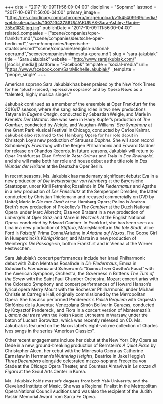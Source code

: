 +++
date = "2017-10-09T11:56:00-04:00"
discipline = "Soprano"
lastmod = "2017-10-09T11:56:00-04:00"
primary_image = "https://res.cloudinary.com/schmopera/image/upload/v1545409169/media/webhook-uploads/1507564378878/JAKUBIAK-Sara-Ashley-Plante-755x1030.jpg.jpg"
publishDate = "2017-10-09T11:56:00-04:00"
related_companies = ["scene/companies/oper-frankfurt.md","scene/companies/deutsche-oper-berlin.md","scene/companies/bayerische-staatsoper.md","scene/companies/english-national-opera.md","scene/companies/minnesota-opera.md"]
slug = "sara-jakubiak"
title = "Sara Jakubiak"
website = "http://www.sarajakubiak.com/"
[[social_media]]
platform = "Facebook"
template = "social-media"
url = "https://www.facebook.com/SaraMichelleJakubiak/"
_template = "people_single"
+++

American soprano Sara Jakubiak has been praised by the New York Times for her “plush-voiced, impressive soprano” and by Opera News as a “talented, highly musical singer.”

Jakubiak continued as a member of the ensemble at Oper Frankfurt for the 2016/17 season, where she sang leading roles in two new productions: Tatyana in *Eugene Onegin*, conducted by Sebastian Weigle, and Marie in Krenek’s *Der Diktator*. She was seen in Harry Kupfer’s production of *The Gambler*, conducted by Weigle, and Vaughan-Williams’ *Sea Symphony* at the Grant Park Musical Festival in Chicago, conducted by Carlos Kalmar. Jakubiak also returned to the Hamburg Opera for her role debut in Christoph Loy’s new production of Strauss’s *Daphne*. She will soon record Schönberg’s *Erwartung* with the Bergen Philharmonic and Edward Gardner for release on Chandos Records. In future seasons, Jakubiak will return to Oper Frankfurt as Ellen Orford in *Peter Grimes* and Freia in *Das Rheingold*, and she will make both her role and house debut as the title role in *Das Wunder der Heliane* at the Deutsche Oper Berlin.

In recent seasons, Ms. Jakubiak has made many significant debuts: Eva in a new production of *Die Meistersinger von Nürnberg* at the Bayersiche Staatsoper, under Kirill Petrenko; Rosalinde in *Die Fledermanus* and Agathe in a new production of *Der Freischütz* at the Semperoper Dresden, the latter conducted by Christian Thielemann and released commercially on DVD by Unitel; Marie in *Die tote Stadt* at the Hamburg Opera; Polina in Andrea Breth’s new production of Prokofiev’s *The Gambler* at the Dutch National Opera, under Marc Albrecht; Elsa von Brabant in a new production of *Lohengrin* at Oper Graz; and Marie in *Wozzeck* at the English National Opera, conducted by Edward Gardner. In Frankfurt, she has been seen as Lina in a new production of *Stiffelio*, Marie/Marietta in *Die tote Stadt*, Alice Ford in *Falstaff*, Prima Donna/Ariadne in *Ariadne auf Naxos*, The Goose Girl in Humperdinck’s *Königskinder*, and Marta in a new production of Weinberg’s *Die Passagierin*, both in Frankfurt and in Vienna at the Wiener Festwochen.

Sara Jakubiak’s concert performances include her Israel Philharmonic debut with Zubin Mehta as Rosalinde in *Die Fledermaus*, Emma in Schubert’s *Fierrabras* and Schumann’s “Scenes from Goethe’s Faust” with the American Symphony Orchestra, the Governess in Britten’s *The Turn of the Screw* with the Saint Paul Chamber Orchestra, Mozart concert arias with the Colorado Symphony, and concert performances of Howard Hanson’s lyrical opera Merry Mount with the Rochester Philharmonic, under Michael Christie at Carnegie Hall, originally commissioned by the Metropolitan Opera. She has also performed Penderecki’s *Polish Requiem* with Orquesta Sinfónica de la Juventud Venezolana Simón Bolívar in Caracas, conducted by Krzysztof Penderecki, and Fiora in a concert version of Montemezzi’s *L’amore dei tre re* with the Polish Radio Orchestra in Warsaw, under the baton of Lucasz Borowitcz, which was recently released on CD. Ms. Jakubiak is featured on the Naxos label’s eight-volume collection of Charles Ives songs in the series “American Classics”.

Other recent engagements include her debut at the New York City Opera as Dede in a new, ground-breaking production of Bernstein’s *A Quiet Place* by Christopher Alden, her debut with the Minnesota Opera as Catherine Earnshaw in Herrmann’s *Wuthering Heights*, Beatrice in Jake Heggie’s *Three Decembers* alongside celebrated mezzo-soprano Frederica von Stade at the Chicago Opera Theater, and Countess Almaviva in *Le nozze di Figaro* at the Seoul Arts Center in Korea.

Ms. Jakubiak holds master’s degrees from both Yale University and the Cleveland Institute of Music. She was a Regional Finalist in the Metropolitan Opera National Council Auditions and was also the recipient of the Judith Raskin Memorial Award from Santa Fe Opera.
